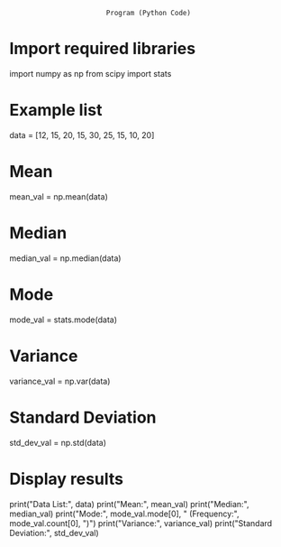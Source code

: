                             Program (Python Code)
# Import required libraries
import numpy as np
from scipy import stats

# Example list
data = [12, 15, 20, 15, 30, 25, 15, 10, 20]

# Mean
mean_val = np.mean(data)

# Median
median_val = np.median(data)

# Mode
mode_val = stats.mode(data)

# Variance
variance_val = np.var(data)

# Standard Deviation
std_dev_val = np.std(data)

# Display results
print("Data List:", data)
print("Mean:", mean_val)
print("Median:", median_val)
print("Mode:", mode_val.mode[0], " (Frequency:", mode_val.count[0], ")")
print("Variance:", variance_val)
print("Standard Deviation:", std_dev_val)
